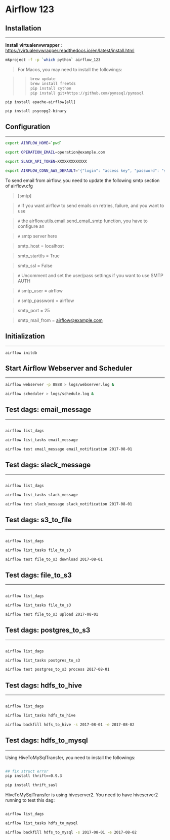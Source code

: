 # Airflow 123

## Installation

---

__Install virtualenvwrapper__ : https://virtualenvwrapper.readthedocs.io/en/latest/install.html

```bash
mkproject -f -p `which python` airflow_123 
```

> For Macos, you may need to install the followings:

>> ```bash
>> brew update
>> brew install freetds
>> pip install cython
>> pip install git+https://github.com/pymssql/pymssql
>> ```

```
pip install apache-airflow[all]

pip install psycopg2-binary

```

## Configuration

---

```bash
export AIRFLOW_HOME=`pwd`

export OPERATION_EMAIL=operation@example.com

export SLACK_API_TOKEN=XXXXXXXXXXXXX

export AIRFLOW_CONN_AWS_DEFAULT='{"login": "access key", "password": "secret key", "region_name": "us-west-2"}'

```

To send email from airflow, you need to update the following smtp section of airflow.cfg

> [smtp]

> `` # `` If you want airflow to send emails on retries, failure, and you want to use

> `` # `` the airflow.utils.email.send_email_smtp function, you have to configure an

> `` # `` smtp server here

> smtp_host = localhost

> smtp_starttls = True

> smtp_ssl = False

> `` # `` Uncomment and set the user/pass settings if you want to use SMTP AUTH

> `` # `` smtp_user = airflow

> `` # `` smtp_password = airflow

> smtp_port = 25

> smtp_mail_from = airflow@example.com

## Initialization

---

```
airflow initdb
```

## Start Airflow Webserver and Scheduler

---

```bash
airflow webserver -p 8888 > logs/webserver.log &

airflow scheduler > logs/schedule.log &

```

## Test dags: email_message

---

```bash

airflow list_dags

airflow list_tasks email_message

airflow test email_message email_notification 2017-08-01
```

## Test dags: slack_message

---

```bash

airflow list_dags

airflow list_tasks slack_message

airflow test slack_message slack_notification 2017-08-01


```

## Test dags: s3_to_file

---

```bash

airflow list_dags

airflow list_tasks file_to_s3

airflow test file_to_s3 download 2017-08-01


```

## Test dags: file_to_s3

---

```bash

airflow list_dags

airflow list_tasks file_to_s3

airflow test file_to_s3 upload 2017-08-01


```

## Test dags: postgres_to_s3

---

```bash

airflow list_dags

airflow list_tasks postgres_to_s3

airflow test postgres_to_s3 process 2017-08-01


```

## Test dags: hdfs_to_hive

---

```bash

airflow list_dags

airflow list_tasks hdfs_to_hive

airflow backfill hdfs_to_hive -s 2017-08-01 -e 2017-08-02


```

## Test dags: hdfs_to_mysql

---

Using HiveToMySqlTransfer, you need to install the followings:

```bash

## fix struct error
pip install thrift==0.9.3

pip install thrift_sasl

```

HiveToMySqlTransfer is using hiveserver2. You need to have hiveserver2 running to test this dag:

```bash

airflow list_dags

airflow list_tasks hdfs_to_mysql

airflow backfill hdfs_to_mysql -s 2017-08-01 -e 2017-08-02


```